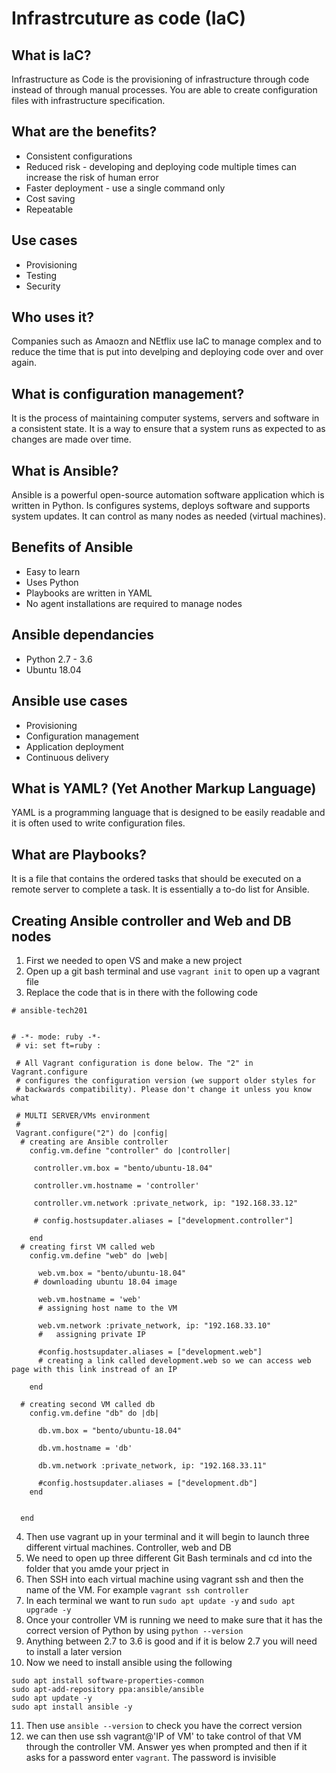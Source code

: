 # Infrastrcuture as code (IaC)

## What is IaC?
Infrastructure as Code is the provisioning of infrastructure through code instead of through manual processes. You are able to create configuration files with infrastructure specification.

## What are the benefits?
* Consistent configurations
* Reduced risk - developing and deploying code multiple times can increase the risk of human error
* Faster deployment - use a single command only
* Cost saving
* Repeatable

## Use cases
* Provisioning
* Testing
* Security

## Who uses it?
Companies such as Amaozn and NEtflix use IaC to manage complex and to reduce the time that is put into develping and deploying code over and over again.

## What is configuration management?
It is the process of maintaining computer systems, servers and software in a consistent state. It is a way to ensure that a system runs as expected to as changes are made over time.

## What is Ansible?
Ansible is a powerful open-source automation software application which is written in Python. Is configures systems, deploys software and supports system updates. It can control as many nodes as needed (virtual machines).

## Benefits of Ansible
* Easy to learn
* Uses Python
* Playbooks are written in YAML
* No agent installations are required to manage nodes

## Ansible dependancies
* Python 2.7 - 3.6
* Ubuntu 18.04

## Ansible use cases
* Provisioning
* Configuration management
* Application deployment
* Continuous delivery

## What is YAML? (Yet Another Markup Language)
YAML is a programming language that is designed to be easily readable and it is often used to write configuration files.

## What are Playbooks?
It is a file that contains the ordered tasks that should be executed on a remote server to complete a task. It is essentially a to-do list for Ansible.

## Creating Ansible controller and Web and DB nodes
1. First we needed to open VS and make a new project
2. Open up a git bash terminal and use ```vagrant init``` to open up a vagrant file
3. Replace the code that is in there with the following code
```
# ansible-tech201


# -*- mode: ruby -*-
 # vi: set ft=ruby :
 
 # All Vagrant configuration is done below. The "2" in Vagrant.configure
 # configures the configuration version (we support older styles for
 # backwards compatibility). Please don't change it unless you know what
 
 # MULTI SERVER/VMs environment 
 #
 Vagrant.configure("2") do |config|
  # creating are Ansible controller
    config.vm.define "controller" do |controller|
      
     controller.vm.box = "bento/ubuntu-18.04"
     
     controller.vm.hostname = 'controller'
     
     controller.vm.network :private_network, ip: "192.168.33.12"
     
     # config.hostsupdater.aliases = ["development.controller"] 
     
    end 
  # creating first VM called web  
    config.vm.define "web" do |web|
      
      web.vm.box = "bento/ubuntu-18.04"
     # downloading ubuntu 18.04 image
  
      web.vm.hostname = 'web'
      # assigning host name to the VM
      
      web.vm.network :private_network, ip: "192.168.33.10"
      #   assigning private IP
      
      #config.hostsupdater.aliases = ["development.web"]
      # creating a link called development.web so we can access web page with this link instread of an IP   
          
    end
    
  # creating second VM called db
    config.vm.define "db" do |db|
      
      db.vm.box = "bento/ubuntu-18.04"
      
      db.vm.hostname = 'db'
      
      db.vm.network :private_network, ip: "192.168.33.11"
      
      #config.hostsupdater.aliases = ["development.db"]     
    end
  
  
  end
  ```
  4. Then use vagrant up in your terminal and it will begin to launch three different virtual machines. Controller, web and DB
  5. We need to open up three different Git Bash terminals and cd into the folder that you amde your prject in
  6. Then SSH into each virtual machine using vagrant ssh and then the name of the VM. For example ```vagrant ssh controller```
  7. In each terminal we want to run ```sudo apt update -y``` and ```sudo apt upgrade -y```
  8. Once your controller VM is running we need to make sure that it has the correct version of Python by using ```python --version```
  9. Anything between 2.7 to 3.6 is good and if it is below 2.7 you will need to install a later version
  10. Now we need to install ansible using the following
  ```
  sudo apt install software-properties-common
  sudo apt-add-repository ppa:ansible/ansible
  sudo apt update -y
  sudo apt install ansible -y
  ```
  11. Then use ```ansible --version``` to check you have the correct version
  12. we can then use ssh vagrant@'IP of VM' to take control of that VM through the controller VM. Answer yes when prompted and then if it asks for a password enter ```vagrant```. The password is invisible